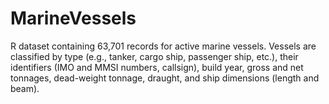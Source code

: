 MarineVessels
=============

R dataset containing 63,701 records for active marine vessels. Vessels are classified by type (e.g., tanker, cargo ship, passenger ship, etc.), their identifiers (IMO and MMSI numbers, callsign), build year, gross and net tonnages, dead-weight tonnage, draught, and ship dimensions (length and beam). 
